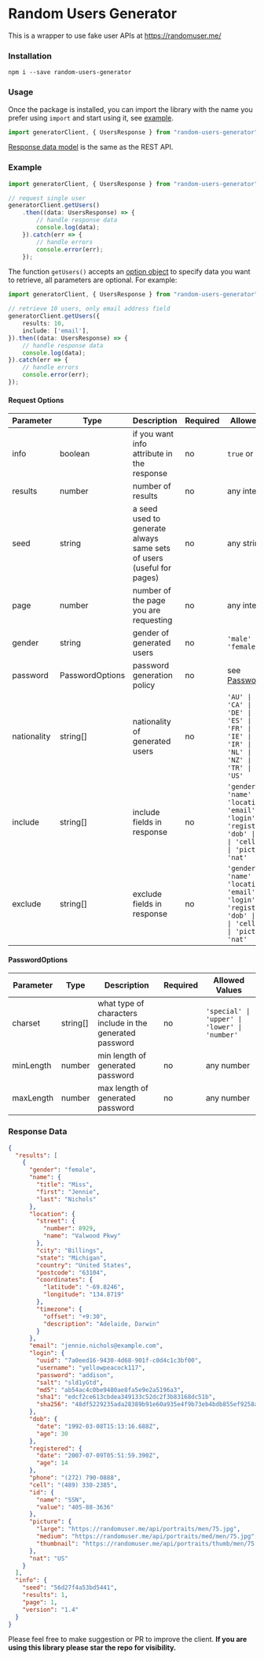 # Random Users Generator

This is a wrapper to use fake user APIs at https://randomuser.me/

### Installation
```
npm i --save random-users-generator
```

### Usage
Once the package is installed, you can import the library with the name you prefer using `import` and start using it, see [example](#example).

```typescript
import generatorClient, { UsersResponse } from "random-users-generator";
```

[Response data model](#response-data) is the same as the REST API.

### Example
```typescript
import generatorClient, { UsersResponse } from "random-users-generator";

// request single user
generatorClient.getUsers()
    .then((data: UsersResponse) => {
        // handle response data
        console.log(data);
    }).catch(err => {
        // handle errors
        console.error(err);
    });
```

The function `getUsers()` accepts an [option object](#request-options) to specify data you want to retrieve, all parameters are optional. For example:
```typescript
import generatorClient, { UsersResponse } from "random-users-generator";

// retrieve 10 users, only email address field
generatorClient.getUsers({
    results: 10,
    include: ['email'],
}).then((data: UsersResponse) => {
    // handle response data
    console.log(data);
}).catch(err => {
    // handle errors
    console.error(err);
});
```

#### Request Options
| Parameter   | Type            | Description                                                          | Required | Allowed Values                                                                                                                                                       |
|-------------|-----------------|----------------------------------------------------------------------|----------|----------------------------------------------------------------------------------------------------------------------------------------------------------------------|
| info        | boolean         | if you want info attribute in the response                           | no       | `true` or `false`                                                                                                                                                        |
| results     | number          | number of results                                                    | no       | any integer                                                                                                                                                          |
| seed        | string          | a seed used to generate always same sets of users (useful for pages) | no       | any string                                                                                                                                                           |
| page        | number          | number of the page you are requesting                                | no       | any integer                                                                                                                                                          |
| gender      | string          | gender of generated users                                            | no       | `'male' \| 'female'`                                                                                                                                                  |
| password    | PasswordOptions | password generation policy                                           | no       | see [PasswordOptions](#passwordoptions)                                                                                                                                                  |
| nationality | string[]        | nationality of generated users                                       | no       | `'AU' \| 'BR' \| 'CA' \| 'CH' \| 'DE' \| 'DK' \| 'ES' \| 'FI' \| 'FR' \| 'GB' \| 'IE' \| 'IN' \| 'IR' \| 'MX' \| 'NL' \| 'NO' \| 'NZ' \| 'RS' \| 'TR' \| 'UA' \| 'US'` |
| include     | string[]        | include fields in response                                           | no       | `'gender' \| 'name' \| 'location' \| 'email' \| 'login' \| 'registered' \| 'dob' \| 'phone' \| 'cell' \| 'id' \| 'picture' \| 'nat'`                                   |
| exclude     | string[]        | exclude fields in response                                           | no       | `'gender' \| 'name' \| 'location' \| 'email' \| 'login' \| 'registered' \| 'dob' \| 'phone' \| 'cell' \| 'id' \| 'picture' \| 'nat'`                                   |

#### PasswordOptions
| Parameter | Type     | Description                                                | Required | Allowed Values                              |
|-----------|----------|------------------------------------------------------------|----------|---------------------------------------------|
| charset   | string[] | what type of characters include in the generated password  | no       | `'special' \| 'upper' \| 'lower' \| 'number'` |
| minLength | number   | min length of generated password                           | no       | any number                                  |
| maxLength | number   | max length of generated password                           | no       | any number                                  |

### Response Data
```json
{
  "results": [
    {
      "gender": "female",
      "name": {
        "title": "Miss",
        "first": "Jennie",
        "last": "Nichols"
      },
      "location": {
        "street": {
          "number": 8929,
          "name": "Valwood Pkwy"
        },
        "city": "Billings",
        "state": "Michigan",
        "country": "United States",
        "postcode": "63104",
        "coordinates": {
          "latitude": "-69.8246",
          "longitude": "134.8719"
        },
        "timezone": {
          "offset": "+9:30",
          "description": "Adelaide, Darwin"
        }
      },
      "email": "jennie.nichols@example.com",
      "login": {
        "uuid": "7a0eed16-9430-4d68-901f-c0d4c1c3bf00",
        "username": "yellowpeacock117",
        "password": "addison",
        "salt": "sld1yGtd",
        "md5": "ab54ac4c0be9480ae8fa5e9e2a5196a3",
        "sha1": "edcf2ce613cbdea349133c52dc2f3b83168dc51b",
        "sha256": "48df5229235ada28389b91e60a935e4f9b73eb4bdb855ef9258a1751f10bdc5d"
      },
      "dob": {
        "date": "1992-03-08T15:13:16.688Z",
        "age": 30
      },
      "registered": {
        "date": "2007-07-09T05:51:59.390Z",
        "age": 14
      },
      "phone": "(272) 790-0888",
      "cell": "(489) 330-2385",
      "id": {
        "name": "SSN",
        "value": "405-88-3636"
      },
      "picture": {
        "large": "https://randomuser.me/api/portraits/men/75.jpg",
        "medium": "https://randomuser.me/api/portraits/med/men/75.jpg",
        "thumbnail": "https://randomuser.me/api/portraits/thumb/men/75.jpg"
      },
      "nat": "US"
    }
  ],
  "info": {
    "seed": "56d27f4a53bd5441",
    "results": 1,
    "page": 1,
    "version": "1.4"
  }
}
```


Please feel free to make suggestion or PR to improve the client. **If you are using this library please star the repo for visibility.** 
